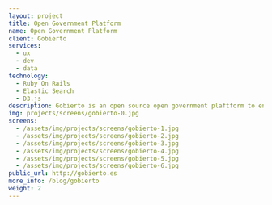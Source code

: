 ```yaml
---
layout: project
title: Open Government Platform
name: Open Government Platform
client: Gobierto
services:
  - ux
  - dev
  - data
technology:
  - Ruby On Rails
  - Elastic Search
  - D3.js
description: Gobierto is an open source open government plaftform to enable public administrations to efficiently set up transparency and participation initiatives. Implemented in various local and regional spanish public organizations.
img: projects/screens/gobierto-0.jpg
screens:
  - /assets/img/projects/screens/gobierto-1.jpg
  - /assets/img/projects/screens/gobierto-2.jpg
  - /assets/img/projects/screens/gobierto-3.jpg
  - /assets/img/projects/screens/gobierto-4.jpg
  - /assets/img/projects/screens/gobierto-5.jpg
  - /assets/img/projects/screens/gobierto-6.jpg
public_url: http://gobierto.es
more_info: /blog/gobierto
weight: 2
---
```

